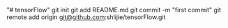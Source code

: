 "# tensorFlow"  git init git add README.md git commit -m "first commit" git remote add origin git@github.com:shlijie/tensorFlow.git
